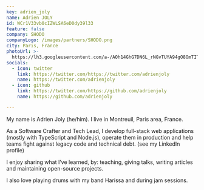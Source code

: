 ```yaml
---
key: adrien_joly
name: Adrien JOLY
id: WCr1V33vb0cIZWLSA6eD0dy39l33
feature: false
company: SHODO
companyLogo: /images/partners/SHODO.png
city: Paris, France
photoUrl: >-
  https://lh3.googleusercontent.com/a-/AOh14GhG7DN6L_rNGvTUYA94gO8OmTITs_zpYCUjgwqRvOs
socials:
  - icon: twitter
    link: https://twitter.com/https://twitter.com/adrienjoly
    name: https://twitter.com/adrienjoly
  - icon: github
    link: https://twitter.com/https://github.com/adrienjoly
    name: https://github.com/adrienjoly

---
```


My name is Adrien Joly (he/him). I live in Montreuil, Paris area, France.

As a Software Crafter and Tech Lead, I develop full-stack web applications (mostly with TypeScript and Node.js), operate them in production and help teams fight against legacy code and technical debt. (see my LinkedIn profile)

I enjoy sharing what I’ve learned, by: teaching, giving talks, writing articles and maintaining open-source projects.

I also love playing drums with my band Harissa and during jam sessions.